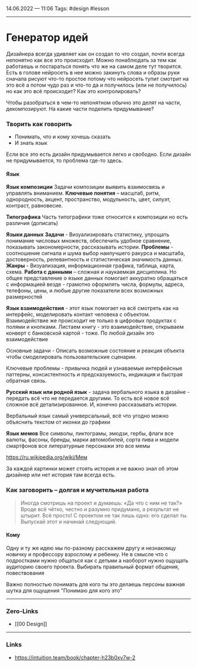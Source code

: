 14.06.2022 — 11:06
Tags: #design #lesson 

---
# Генератор идей

Дизайнера всегда удивляет как он создал то что создал, почти всегда непонятно как все это происходит. Можно понаблюдать за тем как работаешь и постараться понять что же на самом деле тут творится. Есть в голове нейросеть в нее можно закинуть слова и образы руки сначала рисуют что-то простое потому что нейросеть тупит смотрит на это всё а потом чудо раз и что-то да и получилось (или не получилось) но как это всё происходит? Как это контролировать?

Чтобы разобраться в чем-то непонятном обычно это делят на части, декомпозируют. 
На какие части поделить придумывание?

### Творить как говорить
- Понимать, что и кому хочешь сказать
- И знать язык

Если все это есть дизайн придумывается легко и свободно. Если дизайн не придумывается, то проблема где-то здесь.

#### Язык
**Язык композиции**
Задачи композиции выявить взаимосвязь и управлять вниманием. 
**Ключевые понятия** – масштаб, ритм, однородность, акцент, пространство, модульность, цвет, силуэт, контраст, равновесие. 

**Типографика**
Часть типографики тоже относится к композиции но есть различия (дописать)


**Языки данных**
**Задачи** - Визуализировать статистику, упрощать понимание числовых множеств, обеспечить удобное сравнение, показывать закономерности, рассказывать истории.
**Проблемы** - соотношение сигнала и шума выбор наилучшего ракурса и масштаба, достоверность, релевантность и статистическая значимость данных. 
**Жанры** - Визуализация, информационная графика, таблица, карта, схема.
**Работа с данными** – сложная и наукаемкая дисциплина. Но общее представление о языке данных помогает аккуратно обращаться с информацией везде - грамотно оформлять числа, формулы, адреса, телефоны, цены, и любые другие показатели всех возможных размерностей

**Язык взаимодействия** - этот язык помогает на всё смотреть как на интерфейс, моделировать контакт человека с объектом. Взаимодействие же происходит не только в цифровых продуктах с полями и кнопками. Листаем книгу - это взаимодействие, открываем конверт с банковской картой - тоже. По любой дизайн это взаимодействие

Основные задачи - Описать возможные состояние и реакция объекта чтобы смоделировать пользовательские сценарии.

Ключевые проблемы -  привычка людей и узнаваемые интерфейсные паттерны, консистентность и предсказуемость, индикация и быстрая обратная связь. 

**Русский язык или родной язык** -  задача вербального языка в дизайне - передать всё что не передается другими. То есть всё новое всё сложное всё детализированное. И, конечно рассказывать истории. 

Вербальный язык самый универсальный, всё что угодно можно объяснить текстом от иконки до графики

**Язык мемов** Все символы, пиктограмы, эмодзи, гербы, флаги все валюты, фасоны, бренды, марки автомобилей, сорта пива и модели смартфонов все литературные персонажи это все мемы 

https://ru.wikipedia.org/wiki/Мем

За каждой картинки может стоять история и не важно знал об этом дизайнер или нет история там всегда есть.

### Как заговорить – долгая и мучительная работа
> Иногда смотришь на проект и думаешь: «Да что с ним не так?» Вроде всё чётко, честно и разумно придумано, а результат не штырит. Всё просто! С проектом не так лишь одно: его сделал ты. Выпускай этот и начинай следующий.

#### Кому 
Одну и ту же идею мы по-разному расскажем другу и незнакомцу новичку и профессору взрослому и ребенку. Не в смысле что с подростками нужно общаться как с детьми а наоборот нужно ощущать аудиторию своего проекта. Выбирать правильный формат общения, повествования 

Важно полностью понимать для кого ты это делаешь персоны важная шутка для ощущения "Понимаю для кого это"

---
### Zero-Links
- [[00 Design]]

---
### Links
- https://intuition.team/book/chapter-h23b0xv7w-2